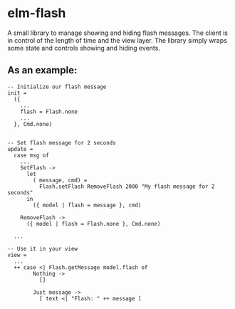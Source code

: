 # elm-flash

A small library to manage showing and hiding flash messages. The client is in control of the length of time and the view layer. The library simply wraps some state and controls showing and hiding events.

## As an example:

```
-- Initialize our flash message
init =
  ({
    ...
    flash = Flash.none
    ...
  }, Cmd.none)


-- Set flash message for 2 seconds
update =
  case msg of
    ...
    SetFlash ->
      let
        ( message, cmd) = 
          Flash.setFlash RemoveFlash 2000 "My flash message for 2 seconds"
      in
        ({ model | flash = message }, cmd)

    RemoveFlash ->
      ({ model | flash = Flash.none }, Cmd.none)
  
  ...

-- Use it in your view
view =
  ...
  ++ case <| Flash.getMessage model.flash of
        Nothing ->
          []

        Just message ->
          [ text <| "Flash: " ++ message ]
```
